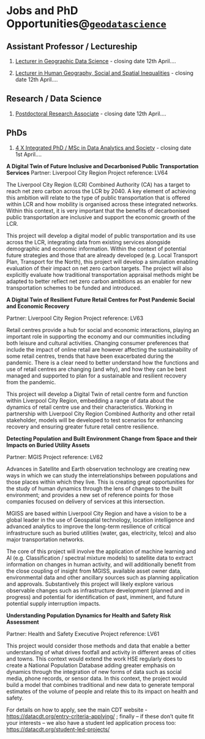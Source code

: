 # Jobs and PhD Opportunities@[`geodatascience`](https://www.liverpool.ac.uk/geographic-data-science/)

## Assistant Professor / Lectureship 

1. [Lecturer in Geographic Data Science](https://my.corehr.com/pls/ulivrecruit/erq_jobspec_version_4.display_form?p_company=1&p_internal_external=E&p_display_in_irish=N&p_process_type=&p_applicant_no=&p_form_profile_detail=&p_display_apply_ind=Y&p_refresh_search=Y&p_recruitment_id=040332) - closing date 12th April....

2. [Lecturer in Human Geography, Social and Spatial Inequalities](https://my.corehr.com/pls/ulivrecruit/erq_jobspec_version_4.display_form?p_company=1&p_internal_external=E&p_display_in_irish=N&p_process_type=&p_applicant_no=&p_form_profile_detail=&p_display_apply_ind=Y&p_refresh_search=Y&p_recruitment_id=039551) - closing date 12th April....

## Research / Data Science

1. [Postdoctoral Research Associate](https://my.corehr.com/pls/ulivrecruit/erq_jobspec_version_4.display_form?p_company=1&p_internal_external=E&p_display_in_irish=N&p_process_type=&p_applicant_no=&p_form_profile_detail=&p_display_apply_ind=Y&p_refresh_search=Y&p_recruitment_id=039529)  - closing date 12th April....

## PhDs

1. [4 X Integrated PhD / MSc in Data Analytics and Society](https://datacdt.org/entry-criteria-applying/) - closing date 1st April....

**A Digital Twin of Future Inclusive and Decarbonised Public Transportation Services**
Partner: Liverpool City Region
Project reference: LV64

The Liverpool City Region (LCR) Combined Authority (CA) has a target to reach net zero carbon across the LCR by 2040. A key element of achieving this ambition will relate to  the type of public transportation that is offered within LCR and how mobility is organised across these integrated networks. Within this context, it is very important that the benefits of decarbonised public transportation are inclusive and support the economic growth of the LCR.

This project will develop a digital model of public transportation and its use across the LCR, integrating data from existing services alongside demographic and economic information. Within the context of potential future strategies and those that are already developed (e.g. Local Transport Plan, Transport for the North), this project will develop a simulation enabling evaluation of their impact on net zero carbon targets. The project will also explicitly evaluate how traditional transportation appraisal methods might be adapted to better reflect net zero carbon ambitions as an enabler for new transportation schemes to be funded and introduced.

**A Digital Twin of Resilient Future Retail Centres for Post Pandemic Social and Economic Recovery**

Partner: Liverpool City Region
Project reference: LV63

Retail centres provide a hub for social and economic interactions, playing an important role in supporting  the economy and our communities including both leisure and cultural activities.  Changing consumer preferences  that include the impact of online retail are however affecting the sustainability of some retail centres, trends that have been exacerbated during the pandemic. There is a clear need to better understand how the functions and use of retail centres are changing (and why), and how they can be best managed and supported to plan for a sustainable and resilient recovery from the pandemic.

This project will develop a Digital Twin of retail centre form and function within Liverpool City Region, embedding a range of data about the dynamics of retail centre use and their characteristics. Working in partnership with Liverpool City Region Combined Authority and other retail stakeholder, models will be developed to test scenarios for enhancing recovery and ensuring greater future retail centre resilience.

**Detecting Population and Built Environment Change from Space and their Impacts on Buried Utility Assets**

Partner: MGIS
Project reference: LV62

Advances in Satellite and Earth observation technology are creating new ways in which we can study  the interrelationships between populations and those places within which they live. This is creating great opportunities for the study of human dynamics through the lens of changes to the built environment; and provides a new set of  reference points for those companies focused on delivery of services at this intersection.

MGISS are based within Liverpool City Region and have a vision to be a global leader in the use of Geospatial technology, location intelligence and advanced analytics to improve the long-term resilience of critical infrastructure such as buried utilities (water, gas, electricity, telco) and also major transportation networks.

The core of this project will involve the application of machine learning and AI (e.g. Classification / spectral mixture models) to satellite data to extract information on changes in human activity, and will additionally benefit from the close coupling of insight from MGISS, available asset owner data, environmental data and other ancillary sources such as planning application and approvals. Substantively this project will likely explore various observable changes such as infrastructure development (planned and in progress) and potential for identification of past, imminent, and future potential supply interruption impacts.

**Understanding Population Dynamics for Health and Safety Risk Assessment**

Partner: Health and Safety Executive
Project reference: LV61

This project would consider those methods and data that enable a better understanding of what drives footfall and activity in different areas of cities and towns. This context would extend the work HSE regularly does to create a National Population Database adding greater emphasis on dynamics through the integration of new forms of data such as social media, phone records, or sensor data. In this context, the project would build a model that combines traditional and new data to generate temporal estimates of the volume of people and relate this to its impact on health and safety.

For details on how to apply, see the main CDT website - https://datacdt.org/entry-criteria-applying/ ; finally – if these don’t quite fit your interests – we also have a student led application process too: https://datacdt.org/student-led-projects/ 
